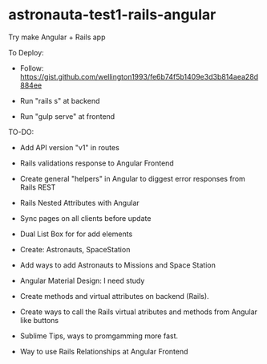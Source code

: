 # astronauta-test1-rails-angular
Try make Angular + Rails app 

To Deploy:
 - Follow: https://gist.github.com/wellington1993/fe6b74f5b1409e3d3b814aea28d884ee

 - Run "rails s" at backend

 - Run "gulp serve" at frontend



TO-DO:
 - Add API version "v1" in routes

 - Rails validations response to Angular Frontend

 - Create general "helpers" in Angular to diggest error responses from Rails REST

 - Rails Nested Attributes with Angular
 
 - Sync pages on all clients before update

 - Dual List Box for for add elements 

 - Create: Astronauts, SpaceStation
 
 - Add ways to add Astronauts to Missions and Space Station 

 - Angular Material Design: I need study

 - Create methods and virtual attributes on backend (Rails).

 - Create ways to call the Rails virtual atributes and methods from Angular like buttons

 - Sublime Tips, ways to promgamming more fast.

 - Way to use Rails Relationships at Angular Frontend


